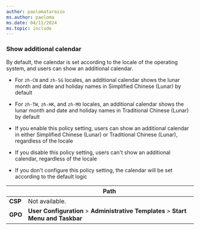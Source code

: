 ```yaml
---
author: paolomatarazzo
ms.author: paoloma
ms.date: 04/11/2024
ms.topic: include
---
```


### Show additional calendar

By default, the calendar is set according to the locale of the operating system, and users can show an additional calendar.

- For `zh-CN` and `zh-SG` locales, an additional calendar shows the lunar month and date and holiday names in Simplified Chinese (Lunar) by default
- For `zh-TW`, `zh-HK`, and `zh-MO` locales, an additional calendar shows the lunar month and date and holiday names in Traditional Chinese (Lunar) by default

- If you enable this policy setting, users can show an additional calendar in either Simplified Chinese (Lunar) or Traditional Chinese (Lunar), regardless of the locale
- If you disable this policy setting, users can't show an additional calendar, regardless of the locale
- If you don't configure this policy setting, the calendar will be set according to the default logic

|  | Path |
|--|--|
| **CSP** | Not available. |
| **GPO** | **User Configuration** > **Administrative Templates** > **Start Menu and Taskbar** |
